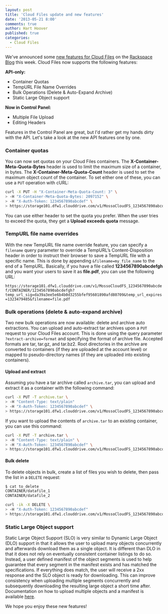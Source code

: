 ```yaml
---
layout: post
title: 'Cloud Files update and new features'
date: '2013-05-21 8:00'
comments: true
author: Hart Hoover
published: true
categories:
  - Cloud Files
---
```


We've announced some [new features for Cloud Files][1] on the [Rackspace Blog][2]
this week. Cloud Files now supports the following features:

**API-only:**

* Container Quotas
* TempURL File Name Overrides
* Bulk Operations (Delete & Auto-Expand Archive)
* Static Large Object support

**Now in Control Panel:**

* Multiple File Upload
* Editing Headers

Features in the Control Panel are great, but I'd rather get my hands dirty with
the API. Let's take a look at the new API features one by one.

<!-- more -->

### Container quotas

You can now set quotas on your Cloud Files containers. The **X-Container-Meta-Quota-Bytes**
header is used to limit the maximum size of a container, in bytes. The
**X-Container-Meta-Quota-Count** header is used to set the maximum object count
of the container. To set either one of these, you can use a `PUT` operation with cURL:

```bash
curl -X PUT -H "X-Container-Meta-Quota-Count: 3" \
> -H "X-Container-Meta-Quota-Bytes: 2097152" \
> -H "X-Auth-Token: 1234567890abcdef" \
> https://storage101.dfw1.clouddrive.com/v1/MossoCloudFS_1234567890abcdef/CONTAINER
```

You can use either header to set the quota you prefer. When the user tries to
exceed the quota, they get a **Upload exceeds quota** message.

### TempURL file name overrides

With the new TempURL file name override feature, you can specify a `filename`
query parameter to override a TempURL’s Content-Disposition header in order to
instruct their browser to save a TempURL file with a specific name. This is done
by appending `&filename=my_file_name` to the end of a TempURL. Basically, if you
have a file called **1234567890abcdefgh** and you want your users to save it as
**file.pdf**, you can use the following URL:

`https://storage101.dfw1.clouddrive.com/v1/MossoCloudFS_1234567890abcdef/CONTAINER/1234567890abcdefgh?temp_url_sig=da39a3ee5e6b4b0d3255bfef95601890afd80709&temp_url_expires=1323479485&filename=file.pdf`

### Bulk operations (delete & auto-expand archive)

Two new bulk operations are now available: delete and archive auto extractions.
You can upload and auto-extract tar archives upon a `PUT` request to your Cloud
Files account. This is done using the query parameter `?extract-archive=format`
and specifying the format of archive file. Accepted formats are tar, tar.gz, and
tar.bz2. Root directories in the archive are converted to containers (if they are
uploaded at the account level) or mapped to pseudo-directory names (if they are
uploaded into existing containers).

#### Upload and extract

Assuming you have a tar archive called `archive.tar`, you can upload and extract
it as a container with the following command:

```bash
curl -X PUT -T archive.tar \
> -H "Content-Type: text/plain"
> -H "X-Auth-Token: 1234567890abcdef" \
> https://storage101.dfw1.clouddrive.com/v1/MossoCloudFS_1234567890abcdef/?extract-archive=tar
```

If you want to upload the contents of `archive.tar` to an existing container,
you can use this command:

```bash
curl -X PUT -T archive.tar \
> -H "Content-Type: text/plain" \
> -H "X-Auth-Token: 1234567890abcdef" \
> https://storage101.dfw1.clouddrive.com/v1/MossoCloudFS_1234567890abcdef/CONTAINER/?extract-archive=tar
```

#### Bulk delete

To delete objects in bulk, create a list of files you wish to delete, then pass
the list in a `DELETE` request:

```bash
$ cat to_delete
CONTAINER/datafile_1
CONTAINER/datafile_2
```

```bash
curl -ik -X DELETE \
> -H "X-Auth-Token: 1234567890abcdef"
> https://storage101.dfw1.clouddrive.com/v1/MossoCloudFS_1234567890abcdef/?bulk-delete -T to_delete
```

### Static Large Object support

Static Large Object Support (SLO) is very similar to Dynamic Large Object (DLO)
support in that it allows the user to upload many objects concurrently and
afterwards download them as a single object. It is different than DLO in that
it does not rely on eventually consistent container listings to do so. Instead,
a user defined manifest of the object segments is used to help guarantee that
every segment in the manifest exists and has matched the specifications. If
everything does match, the user will receive a 2xx response and the SLO object
is ready for downloading. This can improve consistency when uploading multiple
segments concurrently and subsequently downloading the resulting large object a
short time after. Documentation on how to upload multiple objects and a manifest
is available [here][3].

We hope you enjoy these new features!

[1]: http://www.rackspace.com/blog/cloud-files-update-new-api-only-and-control-panel-features/
[2]: http://www.rackspace.com/blog
[3]: http://docs.rackspace.com/files/api/v1/cf-devguide/content/Static_Large_Object-d1e2226.html